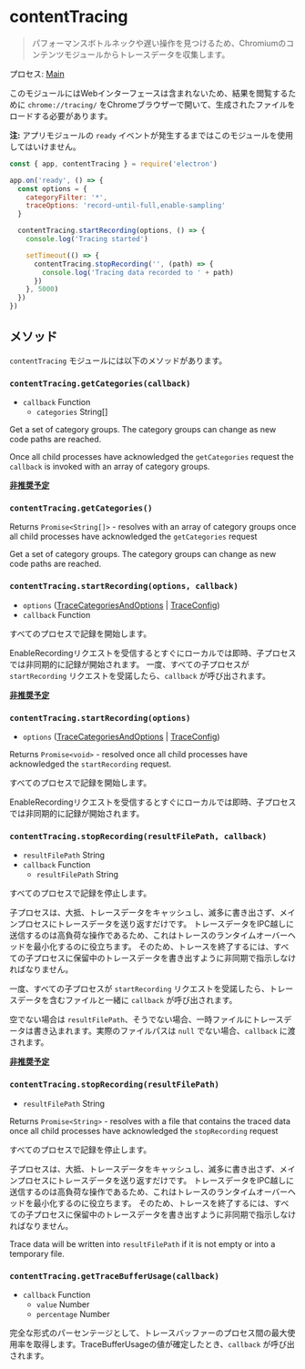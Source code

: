 # contentTracing

> パフォーマンスボトルネックや遅い操作を見つけるため、Chromiumのコンテンツモジュールからトレースデータを収集します。

プロセス: [Main](../glossary.md#main-process)

このモジュールにはWebインターフェースは含まれないため、結果を閲覧するために `chrome://tracing/` をChromeブラウザーで開いて、生成されたファイルをロードする必要があります。

**注:** アプリモジュールの `ready` イベントが発生するまではこのモジュールを使用してはいけません。

```javascript
const { app, contentTracing } = require('electron')

app.on('ready', () => {
  const options = {
    categoryFilter: '*',
    traceOptions: 'record-until-full,enable-sampling'
  }

  contentTracing.startRecording(options, () => {
    console.log('Tracing started')

    setTimeout(() => {
      contentTracing.stopRecording('', (path) => {
        console.log('Tracing data recorded to ' + path)
      })
    }, 5000)
  })
})
```

## メソッド

`contentTracing` モジュールには以下のメソッドがあります。

### `contentTracing.getCategories(callback)`

* `callback` Function 
  * `categories` String[]

Get a set of category groups. The category groups can change as new code paths are reached.

Once all child processes have acknowledged the `getCategories` request the `callback` is invoked with an array of category groups.

**[非推奨予定](promisification.md)**

### `contentTracing.getCategories()`

Returns `Promise<String[]>` - resolves with an array of category groups once all child processes have acknowledged the `getCategories` request

Get a set of category groups. The category groups can change as new code paths are reached.

### `contentTracing.startRecording(options, callback)`

* `options` ([TraceCategoriesAndOptions](structures/trace-categories-and-options.md) | [TraceConfig](structures/trace-config.md))
* `callback` Function

すべてのプロセスで記録を開始します。

EnableRecordingリクエストを受信するとすぐにローカルでは即時、子プロセスでは非同期的に記録が開始されます。 一度、すべての子プロセスが `startRecording` リクエストを受諾したら、`callback` が呼び出されます。

**[非推奨予定](promisification.md)**

### `contentTracing.startRecording(options)`

* `options` ([TraceCategoriesAndOptions](structures/trace-categories-and-options.md) | [TraceConfig](structures/trace-config.md))

Returns `Promise<void>` - resolved once all child processes have acknowledged the `startRecording` request.

すべてのプロセスで記録を開始します。

EnableRecordingリクエストを受信するとすぐにローカルでは即時、子プロセスでは非同期的に記録が開始されます。

### `contentTracing.stopRecording(resultFilePath, callback)`

* `resultFilePath` String
* `callback` Function 
  * `resultFilePath` String

すべてのプロセスで記録を停止します。

子プロセスは、大抵、トレースデータをキャッシュし、滅多に書き出さず、メインプロセスにトレースデータを送り返すだけです。 トレースデータをIPC越しに送信するのは高負荷な操作であるため、これはトレースのランタイムオーバーヘッドを最小化するのに役立ちます。 そのため、トレースを終了するには、すべての子プロセスに保留中のトレースデータを書き出すように非同期で指示しなければなりません。

一度、すべての子プロセスが `startRecording` リクエストを受諾したら、トレースデータを含むファイルと一緒に `callback` が呼び出されます。

空でない場合は `resultFilePath`、そうでない場合、一時ファイルにトレースデータは書き込まれます。実際のファイルパスは `null` でない場合、`callback` に渡されます。

**[非推奨予定](promisification.md)**

### `contentTracing.stopRecording(resultFilePath)`

* `resultFilePath` String

Returns `Promise<String>` - resolves with a file that contains the traced data once all child processes have acknowledged the `stopRecording` request

すべてのプロセスで記録を停止します。

子プロセスは、大抵、トレースデータをキャッシュし、滅多に書き出さず、メインプロセスにトレースデータを送り返すだけです。 トレースデータをIPC越しに送信するのは高負荷な操作であるため、これはトレースのランタイムオーバーヘッドを最小化するのに役立ちます。 そのため、トレースを終了するには、すべての子プロセスに保留中のトレースデータを書き出すように非同期で指示しなければなりません。

Trace data will be written into `resultFilePath` if it is not empty or into a temporary file.

### `contentTracing.getTraceBufferUsage(callback)`

* `callback` Function 
  * `value` Number
  * `percentage` Number

完全な形式のパーセンテージとして、トレースバッファーのプロセス間の最大使用率を取得します。TraceBufferUsageの値が確定したとき、`callback` が呼び出されます。